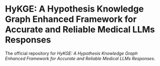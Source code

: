# HyKGE: A Hypothesis Knowledge Graph Enhanced Framework for Accurate and Reliable Medical LLMs Responses

The official repository for *HyKGE: A Hypothesis Knowledge Graph Enhanced Framework for Accurate and Reliable Medical LLMs Responses*. 
